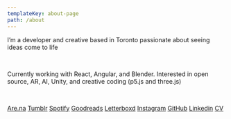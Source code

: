 ```yaml
---
templateKey: about-page
path: /about
---
```

I’m a developer and creative based in Toronto passionate about seeing ideas come to life

<br/>

Currently working with React, Angular, and Blender. Interested in open source, AR, AI, Unity, and creative coding (p5.js and three.js)

<br/>

[Are.na](Http://are.na/tiffany-bouchard)
[Tumblr](http://cakebagel.tumblr.com) [Spotify](https://open.spotify.com/playlist/0JGO3dNg40nYXNtM4BTq9C?si=04d7c6b7224145f9)
[Goodreads](https://goodreads.com/user/show/135943497-tiffany-bouchard) [Letterboxd](https://letterboxd.com/tiffbouchard)[](HTTPS://letterboxd.com/tiffbouchard)
[Instagram](Http://Instagram.com/tiffbouchard)
[GitHub](HTTPS://github.com/tiffbouchard)
[Linkedin](HTTPS://linkedin.com/in/tiffanybouchard)[](HTTPS://linkedin.com/in/tiffanybouchard)
[CV](https://indd.adobe.com/view/2ac36af3-2482-4c04-b99a-5622bebffd5a)